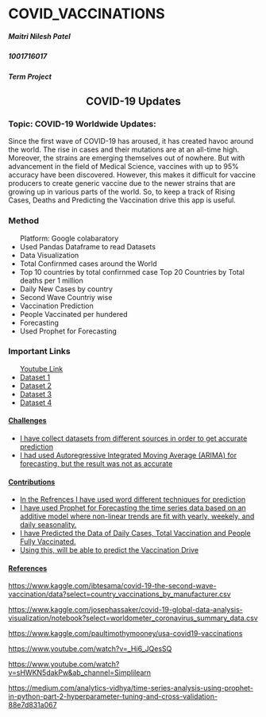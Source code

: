 # COVID_VACCINATIONS

<h5>Maitri Nilesh Patel</h5>
<h5>1001716017</h5>
<h5>Term Project</h5>



<center><h2> COVID-19 Updates</h2></center>

<h3>Topic: COVID-19 Worldwide Updates:</h3>

Since the first wave of COVID-19 has aroused, it has created havoc around the world. The rise in cases and their mutations are at an all-time high. Moreover, the strains are emerging themselves out of nowhere.
But with advancement in the field of Medical Science, vaccines with up to 95% accuracy have been discovered. However, this makes it difficult for vaccine producers to create generic vaccine due to the newer strains that are growing up in various parts of the world.
So, to keep a track of Rising Cases, Deaths and Predicting the Vaccination drive this app is useful.

<h3>Method</h3>
<ul>
  Platform: Google colabaratory 
    <li> Used Pandas Dataframe to read Datasets </li>
  <li> Data Visualization <li> Total Confirnmed cases around the World</li>
  <li> Top 10 countries by total confirnmed case</li?
  <li> Top 20 Countries by Total deaths per 1 million</li>
  <li> Daily New Cases by country</li>
  <li> Second Wave Countriy wise</li></li>
    <li> Vaccination Prediction <li> People Vaccinated per hundered</li>
    </li>
    <li>Forecasting <li> Used Prophet for Forecasting</li> </li>
  </ul>
<h3>Important Links</h3> 
<ul>
<a href="https://youtu.be/zZLX61FNfyU"</a> Youtube Link </br>
<li><a href="https://www.kaggle.com/ibtesama/covid-19-the-second-wave-vaccination/data?select=worldometer_coronavirus_daily_data.csv"</a> Dataset 1 </br>
<li><a href="https://www.kaggle.com/ibtesama/covid-19-the-second-wave-vaccination/data?select=worldometer_coronavirus_summary_data.csv"</a>Dataset 2</br>
<li><a href="https://www.kaggle.com/ibtesama/covid-19-the-second-wave-vaccination/data?select=country_vaccinations.csv"</a>Dataset 3</br>
<li><a href="https://www.kaggle.com/ibtesama/covid-19-the-second-wave-vaccination/data?select=country_vaccinations_by_manufacturer.csv"</a>Dataset 4</br>
</ul>

  
<h4>Challenges</h4>
<ul>
  <li>I have collect datasets from different sources in order to get accurate prediction</li>
  <li>I had used Autoregressive Integrated Moving Average (ARIMA) for forecasting, but the result was not as accurate</li>
  </ul>


<h4>Contributions</h4>
<ul>
  <li>In the Refrences I have used word different techniques for prediction</li>
<li>I have used Prophet for Forecasting the time series data based on an additive model where non-linear trends are fit with yearly, weekely, and daily seasonality.</li>
<li>I have Predicted the Data of Daily Cases, Total Vaccination and People Fully Vaccinated.</li>
<li> Using this, will be able to predict the Vaccination Drive</li>
</ul>



<h4>References</h4>

https://www.kaggle.com/ibtesama/covid-19-the-second-wave-vaccination/data?select=country_vaccinations_by_manufacturer.csv

https://www.kaggle.com/josephassaker/covid-19-global-data-analysis-visualization/notebook?select=worldometer_coronavirus_summary_data.csv

https://www.kaggle.com/paultimothymooney/usa-covid19-vaccinations

https://www.youtube.com/watch?v=_Hi6_JQesSQ

https://www.youtube.com/watch?v=sHWKN5dakPw&ab_channel=Simplilearn

https://medium.com/analytics-vidhya/time-series-analysis-using-prophet-in-python-part-2-hyperparameter-tuning-and-cross-validation-88e7d831a067

